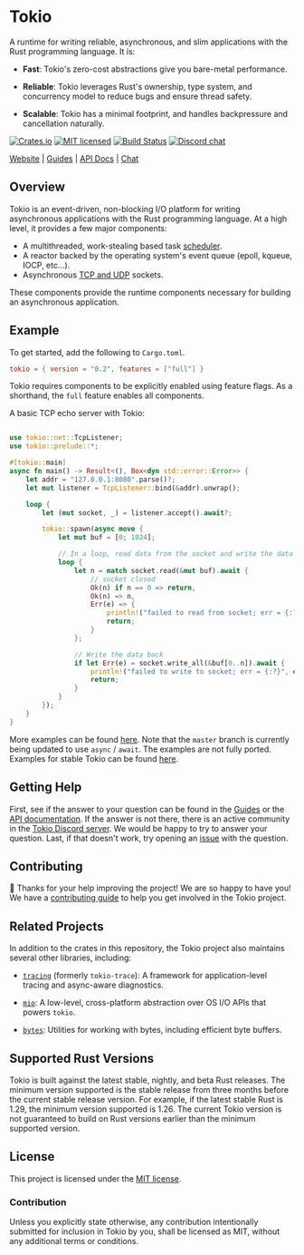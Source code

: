 # Tokio

A runtime for writing reliable, asynchronous, and slim applications with
the Rust programming language. It is:

* **Fast**: Tokio's zero-cost abstractions give you bare-metal
  performance.

* **Reliable**: Tokio leverages Rust's ownership, type system, and
  concurrency model to reduce bugs and ensure thread safety.

* **Scalable**: Tokio has a minimal footprint, and handles backpressure
  and cancellation naturally.

[![Crates.io][crates-badge]][crates-url]
[![MIT licensed][mit-badge]][mit-url]
[![Build Status][azure-badge]][azure-url]
[![Discord chat][discord-badge]][discord-url]

[crates-badge]: https://img.shields.io/crates/v/tokio.svg
[crates-url]: https://crates.io/crates/tokio
[mit-badge]: https://img.shields.io/badge/license-MIT-blue.svg
[mit-url]: LICENSE
[azure-badge]: https://dev.azure.com/tokio-rs/Tokio/_apis/build/status/tokio-rs.tokio?branchName=master
[azure-url]: https://dev.azure.com/tokio-rs/Tokio/_build/latest?definitionId=1&branchName=master
[discord-badge]: https://img.shields.io/discord/500028886025895936.svg?logo=discord&style=flat-square
[discord-url]: https://discord.gg/6yGkFeN

[Website](https://tokio.rs) |
[Guides](https://tokio.rs/docs/) |
[API Docs](https://docs.rs/tokio/0.2/tokio) |
[Chat](https://discord.gg/6yGkFeN)

## Overview

Tokio is an event-driven, non-blocking I/O platform for writing
asynchronous applications with the Rust programming language. At a high
level, it provides a few major components:

* A multithreaded, work-stealing based task [scheduler].
* A reactor backed by the operating system's event queue (epoll, kqueue,
  IOCP, etc...).
* Asynchronous [TCP and UDP][net] sockets.

These components provide the runtime components necessary for building
an asynchronous application.

[net]: https://docs.rs/tokio/0.2/tokio/net/index.html
[scheduler]: https://docs.rs/tokio/0.2/tokio/runtime/index.html

## Example

To get started, add the following to `Cargo.toml`.

```toml
tokio = { version = "0.2", features = ["full"] }
```

Tokio requires components to be explicitly enabled using feature flags. As a
shorthand, the `full` feature enables all components.

A basic TCP echo server with Tokio:

```rust

use tokio::net::TcpListener;
use tokio::prelude::*;

#[tokio::main]
async fn main() -> Result<(), Box<dyn std::error::Error>> {
    let addr = "127.0.0.1:8080".parse()?;
    let mut listener = TcpListener::bind(&addr).unwrap();

    loop {
        let (mut socket, _) = listener.accept().await?;

        tokio::spawn(async move {
            let mut buf = [0; 1024];

            // In a loop, read data from the socket and write the data back.
            loop {
                let n = match socket.read(&mut buf).await {
                    // socket closed
                    Ok(n) if n == 0 => return,
                    Ok(n) => n,
                    Err(e) => {
                        println!("failed to read from socket; err = {:?}", e);
                        return;
                    }
                };

                // Write the data back
                if let Err(e) = socket.write_all(&buf[0..n]).await {
                    println!("failed to write to socket; err = {:?}", e);
                    return;
                }
            }
        });
    }
}
```

More examples can be found [here](../examples). Note that the `master` branch
is currently being updated to use `async` / `await`. The examples are
not fully ported. Examples for stable Tokio can be found
[here](https://github.com/tokio-rs/tokio/tree/v0.1.x/tokio/examples).


## Getting Help

First, see if the answer to your question can be found in the [Guides] or the
[API documentation]. If the answer is not there, there is an active community in
the [Tokio Discord server][chat]. We would be happy to try to answer your
question. Last, if that doesn't work, try opening an [issue] with the question.

[Guides]: https://tokio.rs/docs/
[API documentation]: https://docs.rs/tokio/0.2
[chat]: https://discord.gg/6yGkFeN
[issue]: https://github.com/tokio-rs/tokio/issues/new

## Contributing

:balloon: Thanks for your help improving the project! We are so happy to have
you! We have a [contributing guide][guide] to help you get involved in the Tokio
project.

[guide]: CONTRIBUTING.md

## Related Projects

In addition to the crates in this repository, the Tokio project also maintains
several other libraries, including:

* [`tracing`] (formerly `tokio-trace`): A framework for application-level
  tracing and async-aware diagnostics.

* [`mio`]: A low-level, cross-platform abstraction over OS I/O APIs that powers
  `tokio`.

* [`bytes`]: Utilities for working with bytes, including efficient byte buffers.

[`tracing`]: https://github.com/tokio-rs/tracing
[`mio`]: https://github.com/tokio-rs/mio
[`bytes`]: https://github.com/tokio-rs/bytes

## Supported Rust Versions

Tokio is built against the latest stable, nightly, and beta Rust releases. The
minimum version supported is the stable release from three months before the
current stable release version. For example, if the latest stable Rust is 1.29,
the minimum version supported is 1.26. The current Tokio version is not
guaranteed to build on Rust versions earlier than the minimum supported version.

## License

This project is licensed under the [MIT license](LICENSE).

### Contribution

Unless you explicitly state otherwise, any contribution intentionally submitted
for inclusion in Tokio by you, shall be licensed as MIT, without any additional
terms or conditions.
